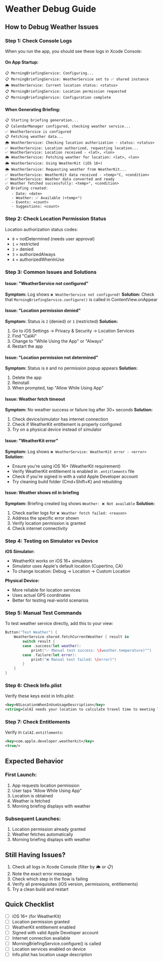 # Weather Debug Guide

## How to Debug Weather Issues

### Step 1: Check Console Logs

When you run the app, you should see these logs in Xcode Console:

#### On App Startup:
```
📋 MorningBriefingService: Configuring...
📋 MorningBriefingService: WeatherService set to ✅ shared instance
🌦️ WeatherService: Current location status: <status>
📋 MorningBriefingService: Location permission requested
📋 MorningBriefingService: Configuration complete
```

#### When Generating Briefing:
```
📋 Starting briefing generation...
📋 CalendarManager configured, checking weather service...
✅ WeatherService is configured
📋 Fetching weather data...
🌦️ WeatherService: Checking location authorization - status: <status>
✅ WeatherService: Location authorized, requesting location...
✅ WeatherService: Location received - <lat>, <lon>
🌦️ WeatherService: Fetching weather for location: <lat>, <lon>
🌦️ WeatherService: Using WeatherKit (iOS 16+)
🌦️ WeatherService: Requesting weather from WeatherKit...
✅ WeatherService: WeatherKit data received - <temp>°C, <condition>
✅ WeatherService: Weather data converted and ready
✅ Weather fetched successfully: <temp>°, <condition>
📋 Briefing created:
   - Date: <date>
   - Weather: ✅ Available (<temp>°)
   - Events: <count>
   - Suggestions: <count>
```

### Step 2: Check Location Permission Status

Location authorization status codes:
- `0` = notDetermined (needs user approval)
- `1` = restricted
- `2` = denied
- `3` = authorizedAlways
- `4` = authorizedWhenInUse

### Step 3: Common Issues and Solutions

#### Issue: "WeatherService not configured"
**Symptom:** Log shows `❌ WeatherService not configured!`
**Solution:** Check that `MorningBriefingService.configure()` is called in ContentView.onAppear

#### Issue: "Location permission denied"
**Symptom:** Status is `2` (denied) or `1` (restricted)
**Solution:**
1. Go to iOS Settings → Privacy & Security → Location Services
2. Find "CalAI"
3. Change to "While Using the App" or "Always"
4. Restart the app

#### Issue: "Location permission not determined"
**Symptom:** Status is `0` and no permission popup appears
**Solution:**
1. Delete the app
2. Reinstall
3. When prompted, tap "Allow While Using App"

#### Issue: Weather fetch timeout
**Symptom:** No weather success or failure log after 30+ seconds
**Solution:**
1. Check device/simulator has internet connection
2. Check if WeatherKit entitlement is properly configured
3. Try on a physical device instead of simulator

#### Issue: "WeatherKit error"
**Symptom:** Log shows `❌ WeatherService: WeatherKit error - <error>`
**Solution:**
- Ensure you're using iOS 16+ (WeatherKit requirement)
- Verify WeatherKit entitlement is enabled in `.entitlements` file
- Check if you're signed in with a valid Apple Developer account
- Try cleaning build folder (Cmd+Shift+K) and rebuilding

#### Issue: Weather shows nil in briefing
**Symptom:** Briefing created log shows `Weather: ❌ Not available`
**Solution:**
1. Check earlier logs for `❌ Weather fetch failed: <reason>`
2. Address the specific error shown
3. Verify location permission is granted
4. Check internet connectivity

### Step 4: Testing on Simulator vs Device

**iOS Simulator:**
- WeatherKit works on iOS 16+ simulators
- Simulator uses Apple's default location (Cupertino, CA)
- To change location: Debug → Location → Custom Location

**Physical Device:**
- More reliable for location services
- Uses actual GPS coordinates
- Better for testing real-world scenarios

### Step 5: Manual Test Commands

To test weather service directly, add this to your view:

```swift
Button("Test Weather") {
    WeatherService.shared.fetchCurrentWeather { result in
        switch result {
        case .success(let weather):
            print("✅ Manual test success: \(weather.temperature)°")
        case .failure(let error):
            print("❌ Manual test failed: \(error)")
        }
    }
}
```

### Step 6: Check Info.plist

Verify these keys exist in Info.plist:
```xml
<key>NSLocationWhenInUseUsageDescription</key>
<string>CalAI needs your location to calculate travel time to meeting locations and send timely departure notifications.</string>
```

### Step 7: Check Entitlements

Verify in `CalAI.entitlements`:
```xml
<key>com.apple.developer.weatherkit</key>
<true/>
```

## Expected Behavior

### First Launch:
1. App requests location permission
2. User taps "Allow While Using App"
3. Location is obtained
4. Weather is fetched
5. Morning briefing displays with weather

### Subsequent Launches:
1. Location permission already granted
2. Weather fetches automatically
3. Morning briefing displays with weather

## Still Having Issues?

1. Check all logs in Xcode Console (filter by 🌦️ or 📋)
2. Note the exact error message
3. Check which step in the flow is failing
4. Verify all prerequisites (iOS version, permissions, entitlements)
5. Try a clean build and restart

## Quick Checklist

- [ ] iOS 16+ (for WeatherKit)
- [ ] Location permission granted
- [ ] WeatherKit entitlement enabled
- [ ] Signed with valid Apple Developer account
- [ ] Internet connection available
- [ ] MorningBriefingService.configure() is called
- [ ] Location services enabled on device
- [ ] Info.plist has location usage description

